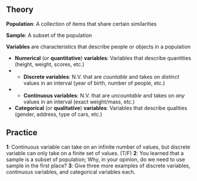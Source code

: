 ## Theory
**Population**: A collection of items that share certain similarities

**Sample**: A subset of the population

**Variables** are characteristics that describe people or objects in a population
- **Numerical** (or **quantitative**) **variables**: Variables that describe quantities (height, weight, scores, etc.)
- - **Discrete variables**: N.V. that are *countable* and takes on *distinct* values in an interval (year of birth, number of people, etc.)
- - **Continuous variables**: N.V. that are *uncountable* and takes on *any* values in an interval (exact weight/mass, etc.)
- **Categorical** (or **qualitative**) **variables**: Variables that describe qualities (gender, address, type of cars, etc.)

## Practice
**1**: Continuous variable can take on an infinite number of values, but discrete variable can only take on a finite set of values. (T/F)
**2**: You learned that a sample is a subset of population; Why, in your opinion, do we need to use sample in the first place?
**3**: Give three more examples of discrete variables, continuous variables, and categorical variables each.
